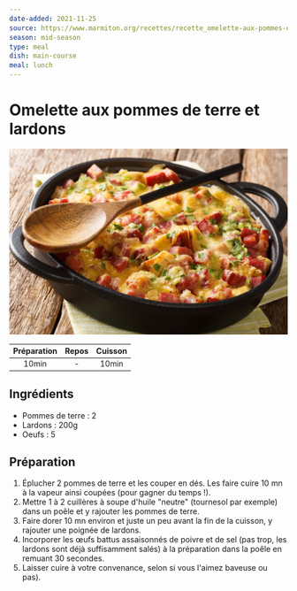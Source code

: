 ```yaml
---
date-added: 2021-11-25
source: https://www.marmiton.org/recettes/recette_omelette-aux-pommes-de-terre-et-lardons_19387.aspx
season: mid-season
type: meal
dish: main-course
meal: lunch
---
```


# Omelette aux pommes de terre et lardons

![](images/Omelette%20aux%20pommes%20de%20terre%20et%20lardons.jpg)

| Préparation | Repos | Cuisson |
|:-----------:|:-----:|:-------:|
|    10min    |   -   |  10min  |

## Ingrédients

- Pommes de terre : 2
- Lardons : 200g
- Oeufs : 5

## Préparation

1. Éplucher 2 pommes de terre et les couper en dés. Les faire cuire 10 mn à la vapeur ainsi coupées (pour gagner du temps !).
2. Mettre 1 à 2 cuillères à soupe d'huile "neutre" (tournesol par exemple) dans un poêle et y rajouter les pommes de terre.
3. Faire dorer 10 mn environ et juste un peu avant la fin de la cuisson, y rajouter une poignée de lardons.
4. Incorporer les œufs battus assaisonnés de poivre et de sel (pas trop, les lardons sont déjà suffisamment salés) à la préparation dans la poêle en remuant 30 secondes.
5. Laisser cuire à votre convenance, selon si vous l'aimez baveuse ou pas).
